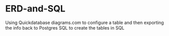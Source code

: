 # ERD-and-SQL
Using Quickdatabase diagrams.com to configure a table and then exporting the info back to Postgres SQL to create the tables in SQL
